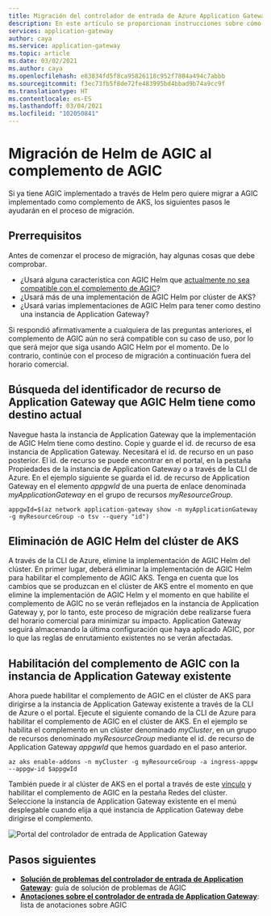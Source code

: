 ```yaml
---
title: Migración del controlador de entrada de Azure Application Gateway de Helm al complemento de AGIC
description: En este artículo se proporcionan instrucciones sobre cómo migrar de AGIC implementado a través de Helm a AGIC implementado como un complemento de AKS.
services: application-gateway
author: caya
ms.service: application-gateway
ms.topic: article
ms.date: 03/02/2021
ms.author: caya
ms.openlocfilehash: e83834fd5f8ca95826118c952f7884a494c7abbb
ms.sourcegitcommit: f3ec73fb5f8de72fe483995bd4bbad9b74a9cc9f
ms.translationtype: HT
ms.contentlocale: es-ES
ms.lasthandoff: 03/04/2021
ms.locfileid: "102050841"
---
```

# <a name="migrate-from-agic-helm-to-agic-add-on"></a>Migración de Helm de AGIC al complemento de AGIC 

Si ya tiene AGIC implementado a través de Helm pero quiere migrar a AGIC implementado como complemento de AKS, los siguientes pasos le ayudarán en el proceso de migración. 

## <a name="prerequisites"></a>Prerrequisitos 
Antes de comenzar el proceso de migración, hay algunas cosas que debe comprobar. 
  - ¿Usará alguna característica con AGIC Helm que [actualmente no sea compatible con el complemento de AGIC](ingress-controller-overview.md#difference-between-helm-deployment-and-aks-add-on)?
  - ¿Usará más de una implementación de AGIC Helm por clúster de AKS? 
  - ¿Usará varias implementaciones de AGIC Helm para tener como destino una instancia de Application Gateway? 

Si respondió afirmativamente a cualquiera de las preguntas anteriores, el complemento de AGIC aún no será compatible con su caso de uso, por lo que será mejor que siga usando AGIC Helm por el momento. De lo contrario, continúe con el proceso de migración a continuación fuera del horario comercial. 

## <a name="find-the-application-gateway-resource-id-that-agic-helm-is-currently-targeting"></a>Búsqueda del identificador de recurso de Application Gateway que AGIC Helm tiene como destino actual 
Navegue hasta la instancia de Application Gateway que la implementación de AGIC Helm tiene como destino. Copie y guarde el id. de recurso de esa instancia de Application Gateway. Necesitará el id. de recurso en un paso posterior. El id. de recurso se puede encontrar en el portal, en la pestaña Propiedades de la instancia de Application Gateway o a través de la CLI de Azure. En el ejemplo siguiente se guarda el id. de recurso de Application Gateway en el elemento *appgwId* de una puerta de enlace denominada *myApplicationGateway* en el grupo de recursos *myResourceGroup*.

```azurecli-interactive
appgwId=$(az network application-gateway show -n myApplicationGateway -g myResourceGroup -o tsv --query "id") 
```

## <a name="delete-agic-helm-from-your-aks-cluster"></a>Eliminación de AGIC Helm del clúster de AKS
A través de la CLI de Azure, elimine la implementación de AGIC Helm del clúster. En primer lugar, deberá eliminar la implementación de AGIC Helm para habilitar el complemento de AGIC AKS. Tenga en cuenta que los cambios que se produzcan en el clúster de AKS entre el momento en que elimine la implementación de AGIC Helm y el momento en que habilite el complemento de AGIC no se verán reflejados en la instancia de Application Gateway y, por lo tanto, este proceso de migración debe realizarse fuera del horario comercial para minimizar su impacto. Application Gateway seguirá almacenando la última configuración que haya aplicado AGIC, por lo que las reglas de enrutamiento existentes no se verán afectadas. 

## <a name="enable-agic-add-on-using-your-existing-application-gateway"></a>Habilitación del complemento de AGIC con la instancia de Application Gateway existente 
Ahora puede habilitar el complemento de AGIC en el clúster de AKS para dirigirse a la instancia de Application Gateway existente a través de la CLI de Azure o el portal. Ejecute el siguiente comando de la CLI de Azure para habilitar el complemento de AGIC en el clúster de AKS. En el ejemplo se habilita el complemento en un clúster denominado *myCluster*, en un grupo de recursos denominado *myResourceGroup* mediante el id. de recurso de Application Gateway *appgwId* que hemos guardado en el paso anterior. 


```azurecli-interactive
az aks enable-addons -n myCluster -g myResourceGroup -a ingress-appgw --appgw-id $appgwId
```

También puede ir al clúster de AKS en el portal a través de este [vínculo](https://portal.azure.com/?feature.aksagic=true) y habilitar el complemento de AGIC en la pestaña Redes del clúster. Seleccione la instancia de Application Gateway existente en el menú desplegable cuando elija a qué instancia de Application Gateway debe dirigirse el complemento. 

![Portal del controlador de entrada de Application Gateway](./media/tutorial-ingress-controller-add-on-existing/portal-ingress-controller-add-on.png)

## <a name="next-steps"></a>Pasos siguientes
- [**Solución de problemas del controlador de entrada de Application Gateway**](ingress-controller-troubleshoot.md): guía de solución de problemas de AGIC 
- [**Anotaciones sobre el controlador de entrada de Application Gateway**](ingress-controller-annotations.md): lista de anotaciones sobre AGIC 